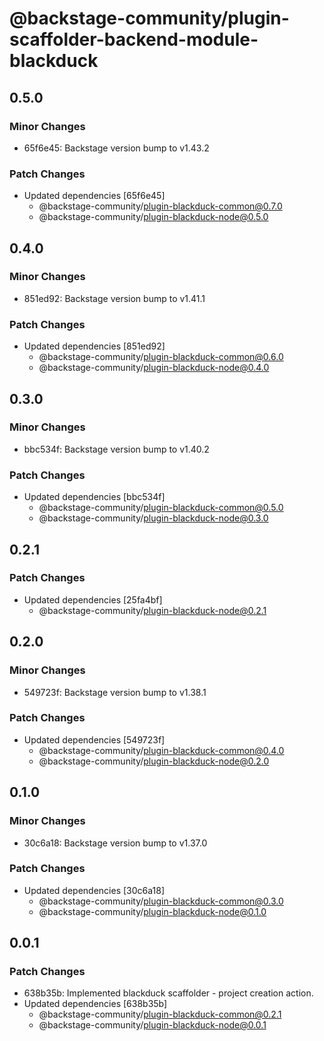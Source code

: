 # @backstage-community/plugin-scaffolder-backend-module-blackduck

## 0.5.0

### Minor Changes

- 65f6e45: Backstage version bump to v1.43.2

### Patch Changes

- Updated dependencies [65f6e45]
  - @backstage-community/plugin-blackduck-common@0.7.0
  - @backstage-community/plugin-blackduck-node@0.5.0

## 0.4.0

### Minor Changes

- 851ed92: Backstage version bump to v1.41.1

### Patch Changes

- Updated dependencies [851ed92]
  - @backstage-community/plugin-blackduck-common@0.6.0
  - @backstage-community/plugin-blackduck-node@0.4.0

## 0.3.0

### Minor Changes

- bbc534f: Backstage version bump to v1.40.2

### Patch Changes

- Updated dependencies [bbc534f]
  - @backstage-community/plugin-blackduck-common@0.5.0
  - @backstage-community/plugin-blackduck-node@0.3.0

## 0.2.1

### Patch Changes

- Updated dependencies [25fa4bf]
  - @backstage-community/plugin-blackduck-node@0.2.1

## 0.2.0

### Minor Changes

- 549723f: Backstage version bump to v1.38.1

### Patch Changes

- Updated dependencies [549723f]
  - @backstage-community/plugin-blackduck-common@0.4.0
  - @backstage-community/plugin-blackduck-node@0.2.0

## 0.1.0

### Minor Changes

- 30c6a18: Backstage version bump to v1.37.0

### Patch Changes

- Updated dependencies [30c6a18]
  - @backstage-community/plugin-blackduck-common@0.3.0
  - @backstage-community/plugin-blackduck-node@0.1.0

## 0.0.1

### Patch Changes

- 638b35b: Implemented blackduck scaffolder - project creation action.
- Updated dependencies [638b35b]
  - @backstage-community/plugin-blackduck-common@0.2.1
  - @backstage-community/plugin-blackduck-node@0.0.1
